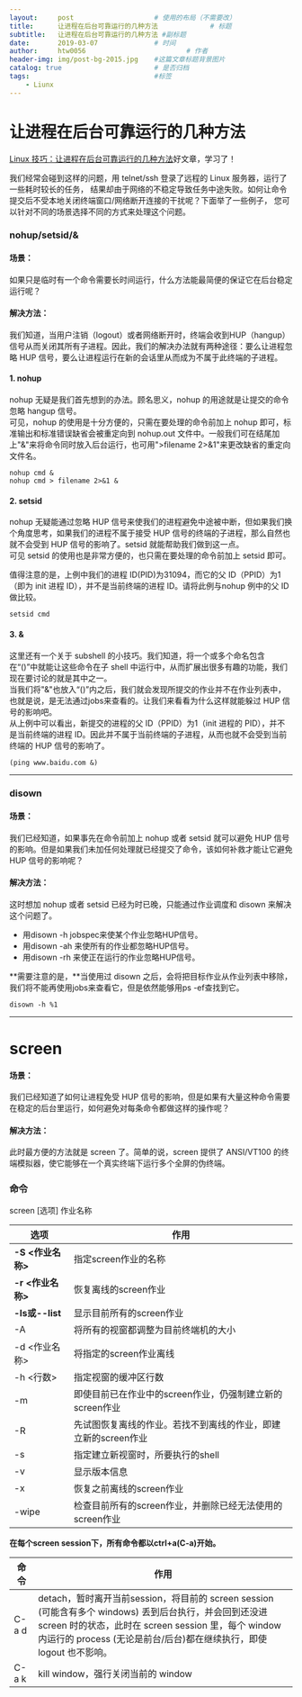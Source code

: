 ```yaml
---
layout:     post   				    # 使用的布局（不需要改）
title:      让进程在后台可靠运行的几种方法				# 标题 
subtitle:   让进程在后台可靠运行的几种方法 #副标题
date:       2019-03-07 				# 时间
author:     htw0056 						# 作者
header-img: img/post-bg-2015.jpg 	#这篇文章标题背景图片
catalog: true 						# 是否归档
tags:								#标签
    - Liunx
---
```

# 让进程在后台可靠运行的几种方法

[Linux 技巧：让进程在后台可靠运行的几种方法](https://www.ibm.com/developerworks/cn/linux/l-cn-nohup/)好文章，学习了！


我们经常会碰到这样的问题，用 telnet/ssh 登录了远程的 Linux 服务器，运行了一些耗时较长的任务， 结果却由于网络的不稳定导致任务中途失败。如何让命令提交后不受本地关闭终端窗口/网络断开连接的干扰呢？下面举了一些例子， 您可以针对不同的场景选择不同的方式来处理这个问题。


### nohup/setsid/&

#### 场景：

如果只是临时有一个命令需要长时间运行，什么方法能最简便的保证它在后台稳定运行呢？

#### 解决方法：

我们知道，当用户注销（logout）或者网络断开时，终端会收到HUP（hangup）信号从而关闭其所有子进程。因此，我们的解决办法就有两种途径：要么让进程忽略 HUP 信号，要么让进程运行在新的会话里从而成为不属于此终端的子进程。

#### 1. nohup

nohup 无疑是我们首先想到的办法。顾名思义，nohup 的用途就是让提交的命令忽略 hangup 信号。  
可见，nohup 的使用是十分方便的，只需在要处理的命令前加上 nohup 即可，标准输出和标准错误缺省会被重定向到 nohup.out 文件中。一般我们可在结尾加上"&"来将命令同时放入后台运行，也可用">filename 2>&1"来更改缺省的重定向文件名。

```
nohup cmd &
nohup cmd > filename 2>&1 &
```

#### 2. setsid

nohup 无疑能通过忽略 HUP 信号来使我们的进程避免中途被中断，但如果我们换个角度思考，如果我们的进程不属于接受 HUP 信号的终端的子进程，那么自然也就不会受到 HUP 信号的影响了。setsid 就能帮助我们做到这一点。  
可见 setsid 的使用也是非常方便的，也只需在要处理的命令前加上 setsid 即可。

值得注意的是，上例中我们的进程 ID(PID)为31094，而它的父 ID（PPID）为1（即为 init 进程 ID），并不是当前终端的进程 ID。请将此例与nohup 例中的父 ID 做比较。

```
setsid cmd
```


#### 3. &

这里还有一个关于 subshell 的小技巧。我们知道，将一个或多个命名包含在“()”中就能让这些命令在子 shell 中运行中，从而扩展出很多有趣的功能，我们现在要讨论的就是其中之一。  
当我们将"&"也放入“()”内之后，我们就会发现所提交的作业并不在作业列表中，也就是说，是无法通过jobs来查看的。让我们来看看为什么这样就能躲过 HUP 信号的影响吧。  
从上例中可以看出，新提交的进程的父 ID（PPID）为1（init 进程的 PID），并不是当前终端的进程 ID。因此并不属于当前终端的子进程，从而也就不会受到当前终端的 HUP 信号的影响了。  

```
(ping www.baidu.com &)
```

----

### disown

#### 场景：

我们已经知道，如果事先在命令前加上 nohup 或者 setsid 就可以避免 HUP 信号的影响。但是如果我们未加任何处理就已经提交了命令，该如何补救才能让它避免 HUP 信号的影响呢？

#### 解决方法：

这时想加 nohup 或者 setsid 已经为时已晚，只能通过作业调度和 disown 来解决这个问题了。  

- 用disown -h jobspec来使某个作业忽略HUP信号。
- 用disown -ah 来使所有的作业都忽略HUP信号。
- 用disown -rh 来使正在运行的作业忽略HUP信号。

**需要注意的是，**当使用过 disown 之后，会将把目标作业从作业列表中移除，我们将不能再使用jobs来查看它，但是依然能够用ps -ef查找到它。

```
disown -h %1
```

----


# screen

#### 场景：

我们已经知道了如何让进程免受 HUP 信号的影响，但是如果有大量这种命令需要在稳定的后台里运行，如何避免对每条命令都做这样的操作呢？

#### 解决方法：

此时最方便的方法就是 screen 了。简单的说，screen 提供了 ANSI/VT100 的终端模拟器，使它能够在一个真实终端下运行多个全屏的伪终端。

### 命令

screen [选项] 作业名称

选项|作用
---|---
**-S <作业名称>**|指定screen作业的名称 
**-r <作业名称>**|恢复离线的screen作业
**-ls或--list**|显示目前所有的screen作业
-A |将所有的视窗都调整为目前终端机的大小
-d <作业名称>|将指定的screen作业离线
-h <行数>|指定视窗的缓冲区行数
-m|即使目前已在作业中的screen作业，仍强制建立新的screen作业
-R|先试图恢复离线的作业。若找不到离线的作业，即建立新的screen作业
-s|指定建立新视窗时，所要执行的shell
-v|显示版本信息
-x|恢复之前离线的screen作业
-wipe|检查目前所有的screen作业，并删除已经无法使用的screen作业


**在每个screen session下，所有命令都以ctrl+a(C-a)开始。**

命令|作用
---|---
C-a d|detach，暂时离开当前session，将目前的 screen session (可能含有多个 windows) 丢到后台执行，并会回到还没进 screen 时的状态，此时在 screen session 里，每个 window 内运行的 process (无论是前台/后台)都在继续执行，即使 logout 也不影响。 
C-a k|kill window，强行关闭当前的 window






